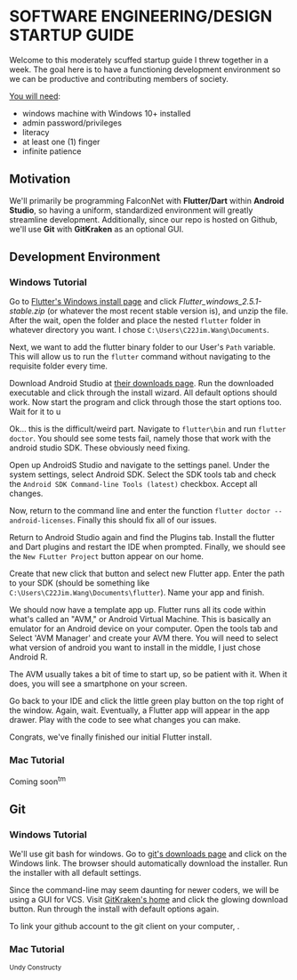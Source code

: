 # SOFTWARE ENGINEERING/DESIGN STARTUP GUIDE

Welcome to this moderately scuffed startup guide I threw together in a week. The goal here is to have a functioning development environment so we can be productive and contributing members of society.

<ins>You will need</ins>:
- windows machine with Windows 10+ installed
- admin password/privileges
- literacy
- at least one (1) finger
- infinite patience

## Motivation

We'll primarily be programming FalconNet with **Flutter/Dart** within **Android Studio**, so having a uniform, standardized environment will greatly streamline development. Additionally, since our repo is hosted on Github, we'll use **Git** with **GitKraken** as an optional GUI. 

## Development Environment

### Windows Tutorial

Go to [Flutter's Windows install page](https://flutter.dev/docs/get-started/install/windows) and click *Flutter_windows_2.5.1-stable.zip* (or whatever the most recent stable version is), and unzip the file. After the wait, open the folder and place the nested ```flutter``` folder in whatever directory you want. I chose ```C:\Users\C22Jim.Wang\Documents```.

Next, we want to add the flutter binary folder to our User's `Path` variable. This will allow us to run the `flutter` command without navigating to the requisite folder every time.

Download Android Studio at [their downloads page](https://developer.android.com/studio). Run the downloaded executable and click through the install wizard. All default options should work. Now start the program and click through those the start options too. Wait for it to u

Ok... this is the difficult/weird part. Navigate to `flutter\bin` and run `flutter doctor`. You should see some tests fail, namely those that work with the android studio SDK. These obviously need fixing.

Open up AndroidS Studio and navigate to the settings panel. Under the system settings, select Android SDK. Select the SDK tools tab and check the `Android SDK Command-line Tools (latest)` checkbox. Accept all changes.

Now, return to the command line and enter the function  `flutter doctor --android-licenses`. Finally this should fix all of our issues.

Return to Android Studio again and find the Plugins tab. Install the flutter and Dart plugins and restart the IDE when prompted. Finally, we should see the `New FLutter Project` button appear on our home.

Create that new click that button and select new Flutter app. Enter the path to your SDK (should be something like `C:\Users\C22Jim.Wang\Documents\flutter`). Name your app and finish.

We should now have a template app up. Flutter runs all its code within what's called an "AVM," or Android Virtual Machine. This is basically an emulator for an Android device on your computer. Open the tools tab and Select 'AVM Manager' and create your AVM there. You will need to select what version of android you want to install in the middle, I just chose Android R.

The AVM usually takes a bit of time to start up, so be patient with it. When it does, you will see a smartphone on your screen.

Go back to your IDE and click the little green play button on the top right of the window. Again, wait. Eventually, a Flutter app will appear in the app drawer. Play with the code to see what changes you can make.

Congrats, we've finally finished our initial Flutter install.

### Mac Tutorial

Coming soon<sup>tm</sup>

## Git

### Windows Tutorial

We'll use git bash for windows. Go to [git's downloads page](https://git-scm.com/downloads) and click on the Windows link. The browser should automatically download the installer. Run the installer with all default settings.

Since the command-line may seem daunting for newer coders, we will be using a GUI for VCS. Visit [GitKraken's home](https://www.gitkraken.com/) and click the glowing download button. Run through the install with default options again.

To link your github account to the git client on your computer, .

### Mac Tutorial
<sub>Undy Constructy</sub>